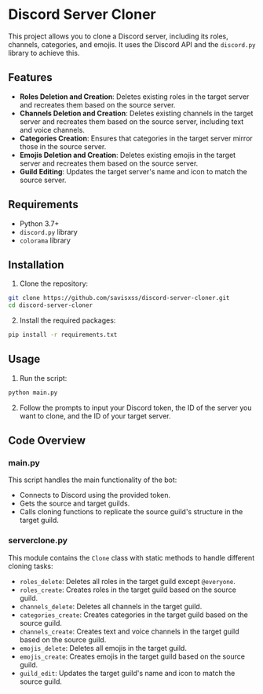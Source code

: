 # Discord Server Cloner

This project allows you to clone a Discord server, including its roles, channels, categories, and emojis. It uses the Discord API and the `discord.py` library to achieve this.

## Features

- **Roles Deletion and Creation**: Deletes existing roles in the target server and recreates them based on the source server.
- **Channels Deletion and Creation**: Deletes existing channels in the target server and recreates them based on the source server, including text and voice channels.
- **Categories Creation**: Ensures that categories in the target server mirror those in the source server.
- **Emojis Deletion and Creation**: Deletes existing emojis in the target server and recreates them based on the source server.
- **Guild Editing**: Updates the target server's name and icon to match the source server.

## Requirements

- Python 3.7+
- `discord.py` library
- `colorama` library

## Installation

1. Clone the repository:

```bash
git clone https://github.com/savisxss/discord-server-cloner.git
cd discord-server-cloner
```

2. Install the required packages:

```bash
pip install -r requirements.txt
```

## Usage

1. Run the script:

```bash
python main.py
```

2. Follow the prompts to input your Discord token, the ID of the server you want to clone, and the ID of your target server.

## Code Overview

### main.py

This script handles the main functionality of the bot:

- Connects to Discord using the provided token.
- Gets the source and target guilds.
- Calls cloning functions to replicate the source guild's structure in the target guild.

### serverclone.py

This module contains the `Clone` class with static methods to handle different cloning tasks:

- `roles_delete`: Deletes all roles in the target guild except `@everyone`.
- `roles_create`: Creates roles in the target guild based on the source guild.
- `channels_delete`: Deletes all channels in the target guild.
- `categories_create`: Creates categories in the target guild based on the source guild.
- `channels_create`: Creates text and voice channels in the target guild based on the source guild.
- `emojis_delete`: Deletes all emojis in the target guild.
- `emojis_create`: Creates emojis in the target guild based on the source guild.
- `guild_edit`: Updates the target guild's name and icon to match the source guild.
